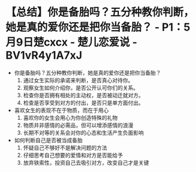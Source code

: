 # 【总结】你是备胎吗？五分种教你判断，她是真的爱你还是把你当备胎？ - P1：5月9日楚cxcx - 楚儿恋爱说 - BV1vR4y1A7xJ

-   你是备胎吗？五分种教你判断，她是真的爱你还是把你当备胎？
    1.  通过女生实际的承诺来判断，是否真心对待你。
    2.  观察女生如何介绍你，是否公开认可你们的关系。
    3.  检查你是否拥有相处的主动权，是否被动迁就对方。
    4.  检查是否享受到对方的付出，是否只是单方面付出。
-   喜欢女生的表现不在于物质，而在于用心
    1.  喜欢你的女生会用心为你创造特殊的礼物
    2.  物质并非感情的必需品，但可以增添感情的浪漫
    3.  长期不对等的关系会对你的心态和生活产生负面影响
-   如何判断自己是否被当成备胎
    1.  怀疑自己不够好不是解决问题的方法
    2.  仔细思考自己想要的爱情和对方是否能给予
    3.  放弃铁索性，投资自己去吸引对方，改变自己才是关键